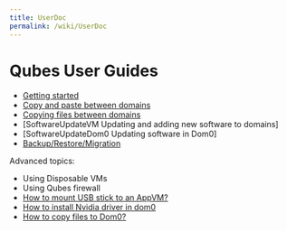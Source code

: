 ```yaml
---
title: UserDoc
permalink: /wiki/UserDoc
---
```


Qubes User Guides
=================

-   [Getting started](/wiki/GettingStarted)
-   [Copy and paste between domains](/wiki/CopyPaste)
-   [Copying files between domains](/wiki/CopyingFiles)
-   [SoftwareUpdateVM Updating and adding new software to domains]
-   [SoftwareUpdateDom0 Updating software in Dom0]
-   [Backup/Restore/Migration](/wiki/BackupRestore)

Advanced topics:

-   Using Disposable VMs
-   Using Qubes firewall
-   [How to mount USB stick to an AppVM?](/wiki/StickMounting)
-   [How to install Nvidia driver in dom0](/wiki/InstallNvidiaDriver)
-   [How to copy files to Dom0?](/wiki/CopyToDomZero)

